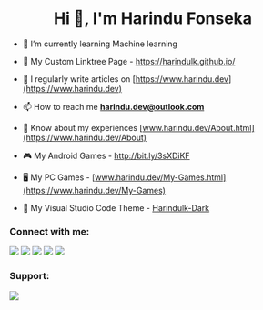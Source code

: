 <h1 align="center">Hi 👋, I'm Harindu Fonseka</h1>
  
- 🌱 I’m currently learning Machine learning

- 🌲 My Custom Linktree Page - https://harindulk.github.io/

- 📝 I regularly write articles on [https://www.harindu.dev](https://www.harindu.dev)

- 📫 How to reach me **harindu.dev@outlook.com**

- 📄 Know about my experiences [www.harindu.dev/About.html](https://www.harindu.dev/About)

- 🎮 My Android Games - http://bit.ly/3sXDiKF

- 🖥️ My PC Games - [www.harindu.dev/My-Games.html](https://www.harindu.dev/My-Games)

- 🎨 My Visual Studio Code Theme - [Harindulk-Dark](https://marketplace.visualstudio.com/items?itemName=Harindulk.Harindulk-Dark)

<h3 align="left">Connect with me:</h3>

<a href="https://www.linkedin.com/in/harindulk/"> <img src="https://img.shields.io/badge/LinkedIn-0077B5?style=for-the-badge&logo=linkedin&logoColor=white" /></a>
<a href="https://twitter.com/Harindu_Fonseka"> <img src="https://img.shields.io/badge/Twitter-1DA1F2?style=for-the-badge&logo=twitter&logoColor=white" /></a>
<a href="https://play.google.com/store/apps/dev?id=6729187126243636577"> <img src="https://img.shields.io/badge/Google_Play-414141?style=for-the-badge&logo=google-play&logoColor=white" /></a>
<a href="https://dev.to/harindullk"> <img src="https://img.shields.io/badge/dev.to-0A0A0A?style=for-the-badge&logo=dev.to&logoColor=white" /></a>
<a href="https://harindulk.itch.io/"> <img src="https://img.shields.io/badge/Itch.io-FA5C5C?style=for-the-badge&logo=itch.io&logoColor=white" /></a>


<h3 align="left">Support:</h3>
<p><a href="https://www.buymeacoffee.com/Harindulk"> <img src="https://camo.githubusercontent.com/c3f856bacd5b09669157ed4774f80fb9d8622dd45ce8fdf2990d3552db99bd27/68747470733a2f2f7777772e6275796d6561636f666665652e636f6d2f6173736574732f696d672f637573746f6d5f696d616765732f6f72616e67655f696d672e706e67" /></a></p><br><br>


